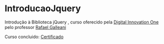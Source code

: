 # IntroducaoJquery
Introdução à Biblioteca jQuery , curso oferecido pela <a href="https://digitalinnovation.one/sign-in">Digital Innovation One</a> pelo professor <a href="https://github.com/rafegal">Rafael Galleani</a><br>

Curso concluido: <a href="https://certificates.digitalinnovation.one/76AAFA1F">Certificado</a>
